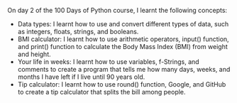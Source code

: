 On day 2 of the 100 Days of Python course, I learnt the following concepts:

- Data types: I learnt how to use and convert different types of data, such as integers, floats, strings, and booleans.
- BMI calculator: I learnt how to use arithmetic operators, input() function, and print() function to calculate the Body Mass Index (BMI) from weight and height.
- Your life in weeks: I learnt how to use variables, f-Strings, and comments to create a program that tells me how many days, weeks, and months I have left if I live until 90 years old.
- Tip calculator: I learnt how to use round() function, Google, and GitHub to create a tip calculator that splits the bill among people.
